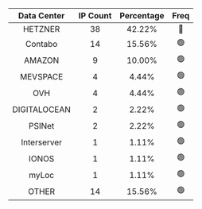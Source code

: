 | Data Center | IP Count | Percentage | Freq |
|:------------:|:--------:|:-----------:|:-----:|
| HETZNER | 38 | 42.22% | 🔴 |
| Contabo | 14 | 15.56% | 🟢 |
| AMAZON | 9 | 10.00% | 🟢 |
| MEVSPACE | 4 | 4.44% | 🟢 |
| OVH | 4 | 4.44% | 🟢 |
| DIGITALOCEAN | 2 | 2.22% | 🟢 |
| PSINet | 2 | 2.22% | 🟢 |
| Interserver | 1 | 1.11% | 🟢 |
| IONOS | 1 | 1.11% | 🟢 |
| myLoc | 1 | 1.11% | 🟢 |
| OTHER | 14 | 15.56% | 🟢 |